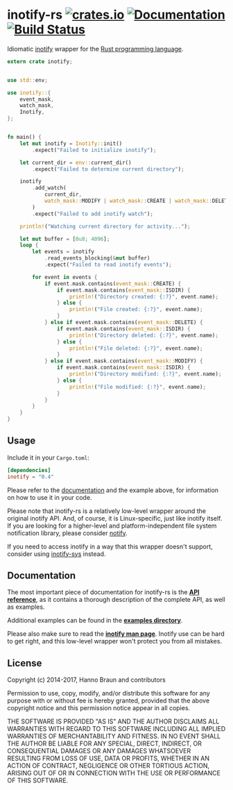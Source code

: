 # inotify-rs [![crates.io](https://img.shields.io/crates/v/inotify.svg)](https://crates.io/crates/inotify) [![Documentation](https://docs.rs/inotify/badge.svg)](https://docs.rs/inotify) [![Build Status](https://travis-ci.org/inotify-rs/inotify.svg?branch=master)](https://travis-ci.org/hannobraun/inotify-rs)

Idiomatic [inotify] wrapper for the [Rust programming language].

```Rust
extern crate inotify;


use std::env;

use inotify::{
    event_mask,
    watch_mask,
    Inotify,
};


fn main() {
    let mut inotify = Inotify::init()
        .expect("Failed to initialize inotify");

    let current_dir = env::current_dir()
        .expect("Failed to determine current directory");

    inotify
        .add_watch(
            current_dir,
            watch_mask::MODIFY | watch_mask::CREATE | watch_mask::DELETE,
        )
        .expect("Failed to add inotify watch");

    println!("Watching current directory for activity...");

    let mut buffer = [0u8; 4096];
    loop {
        let events = inotify
            .read_events_blocking(&mut buffer)
            .expect("Failed to read inotify events");

        for event in events {
            if event.mask.contains(event_mask::CREATE) {
                if event.mask.contains(event_mask::ISDIR) {
                    println!("Directory created: {:?}", event.name);
                } else {
                    println!("File created: {:?}", event.name);
                }
            } else if event.mask.contains(event_mask::DELETE) {
                if event.mask.contains(event_mask::ISDIR) {
                    println!("Directory deleted: {:?}", event.name);
                } else {
                    println!("File deleted: {:?}", event.name);
                }
            } else if event.mask.contains(event_mask::MODIFY) {
                if event.mask.contains(event_mask::ISDIR) {
                    println!("Directory modified: {:?}", event.name);
                } else {
                    println!("File modified: {:?}", event.name);
                }
            }
        }
    }
}
```


## Usage

Include it in your `Cargo.toml`:

```toml
[dependencies]
inotify = "0.4"
```

Please refer to the [documentation] and the example above, for information on how to use it in your code.

Please note that inotify-rs is a relatively low-level wrapper around the original inotify API. And, of course, it is Linux-specific, just like inotify itself. If you are looking for a higher-level and platform-independent file system notification library, please consider [notify].

If you need to access inotify in a way that this wrapper doesn't support, consider using [inotify-sys] instead.


## Documentation

The most important piece of documentation for inotify-rs is the **[API reference]**, as it contains a thorough description of the complete API, as well as examples.

Additional examples can be found in the **[examples directory]**.

Please also make sure to read the **[inotify man page]**. Inotify use can be hard to get right, and this low-level wrapper won't protect you from all mistakes.


## License

Copyright (c) 2014-2017, Hanno Braun and contributors

Permission to use, copy, modify, and/or distribute this software for any purpose
with or without fee is hereby granted, provided that the above copyright notice
and this permission notice appear in all copies.

THE SOFTWARE IS PROVIDED "AS IS" AND THE AUTHOR DISCLAIMS ALL WARRANTIES WITH
REGARD TO THIS SOFTWARE INCLUDING ALL IMPLIED WARRANTIES OF MERCHANTABILITY AND
FITNESS. IN NO EVENT SHALL THE AUTHOR BE LIABLE FOR ANY SPECIAL, DIRECT,
INDIRECT, OR CONSEQUENTIAL DAMAGES OR ANY DAMAGES WHATSOEVER RESULTING FROM LOSS
OF USE, DATA OR PROFITS, WHETHER IN AN ACTION OF CONTRACT, NEGLIGENCE OR OTHER
TORTIOUS ACTION, ARISING OUT OF OR IN CONNECTION WITH THE USE OR PERFORMANCE OF
THIS SOFTWARE.


[inotify]: http://en.wikipedia.org/wiki/Inotify
[Rust programming language]: http://rust-lang.org/
[documentation]: https://docs.rs/inotify
[notify]: https://crates.io/crates/notify
[inotify-sys]: https://crates.io/crates/inotify-sys
[API reference]: https://docs.rs/inotify
[examples directory]: https://github.com/inotify-rs/inotify/tree/master/inotify/examples
[inotify man page]: http://man7.org/linux/man-pages/man7/inotify.7.html

